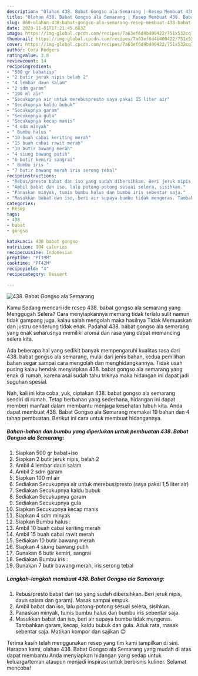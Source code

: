 ```yaml
---
description: "Olahan 438. Babat Gongso ala Semarang | Resep Membuat 438. Babat Gongso ala Semarang Yang Sedap"
title: "Olahan 438. Babat Gongso ala Semarang | Resep Membuat 438. Babat Gongso ala Semarang Yang Sedap"
slug: 860-olahan-438-babat-gongso-ala-semarang-resep-membuat-438-babat-gongso-ala-semarang-yang-sedap
date: 2020-11-01T17:21:45.683Z
image: https://img-global.cpcdn.com/recipes/7a63ef6d4b400422/751x532cq70/438-babat-gongso-ala-semarang-foto-resep-utama.jpg
thumbnail: https://img-global.cpcdn.com/recipes/7a63ef6d4b400422/751x532cq70/438-babat-gongso-ala-semarang-foto-resep-utama.jpg
cover: https://img-global.cpcdn.com/recipes/7a63ef6d4b400422/751x532cq70/438-babat-gongso-ala-semarang-foto-resep-utama.jpg
author: Cora Rodgers
ratingvalue: 3.8
reviewcount: 14
recipeingredient:
- "500 gr babatiso"
- "2 butir jeruk nipis belah 2"
- "4 lembar daun salam"
- "2 sdm garam"
- "100 ml air"
- "Secukupnya air untuk merebuspresto saya pakai 15 liter air"
- "Secukupnya kaldu bubuk"
- "Secukupnya garam"
- "Secukupnya gula"
- "Secukupnya kecap manis"
- "4 sdm minyak"
- " Bumbu halus "
- "10 buah cabai keriting merah"
- "15 buah cabai rawit merah"
- "10 butir bawang merah"
- "4 siung bawang putih"
- "6 butir kemiri sangrai"
- " Bumbu iris "
- "7 butir bawang merah iris serong tebal"
recipeinstructions:
- "Rebus/presto babat dan iso yang sudah dibersihkan. Beri jeruk nipis, daun salam dan garam). Masak sampai empuk."
- "Ambil babat dan iso, lalu potong-potong sesuai selera, sisihkan."
- "Panaskan minyak, tumis bumbu halus dan bumbu iris sebentar saja."
- "Masukkan babat dan iso, beri air supaya bumbu tidak mengeras. Tambahkan garam, kecap, kaldu bubuk dan gula. Aduk rata, masak sebentar saja. Matikan kompor dan sajikan 😊"
categories:
- Resep
tags:
- 438
- babat
- gongso

katakunci: 438 babat gongso 
nutrition: 104 calories
recipecuisine: Indonesian
preptime: "PT39M"
cooktime: "PT42M"
recipeyield: "4"
recipecategory: Dessert

---
```



![438. Babat Gongso ala Semarang](https://img-global.cpcdn.com/recipes/7a63ef6d4b400422/751x532cq70/438-babat-gongso-ala-semarang-foto-resep-utama.jpg)

Kamu Sedang mencari ide resep 438. babat gongso ala semarang yang Menggugah Selera? Cara menyiapkannya memang tidak terlalu sulit namun tidak gampang juga. kalau salah mengolah maka hasilnya Tidak Memuaskan dan justru cenderung tidak enak. Padahal 438. babat gongso ala semarang yang enak seharusnya memiliki aroma dan rasa yang dapat memancing selera kita.



Ada beberapa hal yang sedikit banyak mempengaruhi kualitas rasa dari 438. babat gongso ala semarang, mulai dari jenis bahan, kedua pemilihan bahan segar sampai cara mengolah dan menghidangkannya. Tidak usah pusing kalau hendak menyiapkan 438. babat gongso ala semarang yang enak di rumah, karena asal sudah tahu triknya maka hidangan ini dapat jadi suguhan spesial.


Nah, kali ini kita coba, yuk, ciptakan 438. babat gongso ala semarang sendiri di rumah. Tetap berbahan yang sederhana, hidangan ini dapat memberi manfaat dalam membantu menjaga kesehatan tubuh kita. Anda dapat membuat 438. Babat Gongso ala Semarang memakai 19 bahan dan 4 tahap pembuatan. Berikut ini cara untuk membuat hidangannya.

<!--inarticleads1-->

##### Bahan-bahan dan bumbu yang diperlukan untuk pembuatan 438. Babat Gongso ala Semarang:

1. Siapkan 500 gr babat+iso
1. Siapkan 2 butir jeruk nipis, belah 2
1. Ambil 4 lembar daun salam
1. Ambil 2 sdm garam
1. Siapkan 100 ml air
1. Sediakan Secukupnya air untuk merebus/presto (saya pakai 1,5 liter air)
1. Sediakan Secukupnya kaldu bubuk
1. Sediakan Secukupnya garam
1. Sediakan Secukupnya gula
1. Siapkan Secukupnya kecap manis
1. Siapkan 4 sdm minyak
1. Siapkan  Bumbu halus :
1. Ambil 10 buah cabai keriting merah
1. Ambil 15 buah cabai rawit merah
1. Sediakan 10 butir bawang merah
1. Siapkan 4 siung bawang putih
1. Gunakan 6 butir kemiri, sangrai
1. Sediakan  Bumbu iris :
1. Gunakan 7 butir bawang merah, iris serong tebal




<!--inarticleads2-->

##### Langkah-langkah membuat 438. Babat Gongso ala Semarang:

1. Rebus/presto babat dan iso yang sudah dibersihkan. Beri jeruk nipis, daun salam dan garam). Masak sampai empuk.
1. Ambil babat dan iso, lalu potong-potong sesuai selera, sisihkan.
1. Panaskan minyak, tumis bumbu halus dan bumbu iris sebentar saja.
1. Masukkan babat dan iso, beri air supaya bumbu tidak mengeras. Tambahkan garam, kecap, kaldu bubuk dan gula. Aduk rata, masak sebentar saja. Matikan kompor dan sajikan 😊




Terima kasih telah menggunakan resep yang tim kami tampilkan di sini. Harapan kami, olahan 438. Babat Gongso ala Semarang yang mudah di atas dapat membantu Anda menyiapkan hidangan yang sedap untuk keluarga/teman ataupun menjadi inspirasi untuk berbisnis kuliner. Selamat mencoba!
